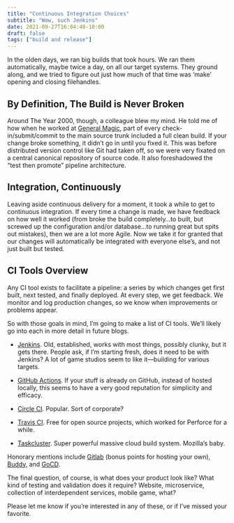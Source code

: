 ```yaml
---
title: "Continuous Integration Choices"
subtitle: "Wow, such Jenkins"
date: 2021-09-27T16:04:48-10:00
draft: false
tags: ["build and release"]
---
```

In the olden days, we ran big builds that took hours. We ran them automatically, maybe twice a day, on all our target systems. They ground along, and we tried to figure out just how much of that time was ‘make’ opening and closing filehandles.

## By Definition, The Build is Never Broken

Around The Year 2000, though, a colleague blew my mind. He told me of how when he worked at [General Magic](https://en.wikipedia.org/wiki/General_Magic), part of every check-in/submit/commit to the main source trunk included a full clean build. If your change broke something, it didn’t go in until you fixed it. This was before distributed version control like Git had taken off, so we were very fixated on a central canonical repository of source code. It also foreshadowed the “test then promote” pipeline architecture.

## Integration, Continuously

Leaving aside continuous delivery for a moment, it took a while to get to continuous integration. If every time a change is made, we have feedback on how well it worked (from broke the build completely…to built, but screwed up the configuration and/or database…to running great but spits out mistakes), then we are a lot more Agile. Now we take it for granted that our changes will automatically be integrated with everyone else’s, and not just built but tested.

## CI Tools Overview

Any CI tool exists to facilitate a pipeline: a series by which changes get first built, next tested, and finally deployed. At every step, we get feedback. We monitor and log production changes, so we know when improvements or problems appear.

So with those goals in mind, I’m going to make a list of CI tools. We’ll likely go into each in more detail in future blogs.

- [Jenkins](https://www.jenkins.io/). Old, established, works with most things, possibly clunky, but it gets there. People ask, if I’m starting fresh, does it need to be with Jenkins? A lot of game studios seem to like it—building for various targets.

- [GitHub Actions](https://docs.github.com/en/actions). If your stuff is already on GitHub, instead of hosted locally, this seems to have a very good reputation for simplicity and efficacy.

- [Circle CI](https://circleci.com/). Popular. Sort of corporate?

- [Travis CI](https://www.travis-ci.com/). Free for open source projects, which worked for Perforce for a while.

- [Taskcluster](https://taskcluster.net/). Super powerful massive cloud build system. Mozilla’s baby.


Honorary mentions include [Gitlab](https://docs.gitlab.com/ee/ci/) (bonus points for hosting your own), [Buddy](https://buddy.works/), and [GoCD](https://www.gocd.org/).

The final question, of course, is what does your product look like? What kind of testing and validation does it require? Website, microservice, collection of interdependent services, mobile game, what?

Please let me know if you’re interested in any of these, or if I’ve missed your favorite.

